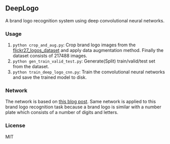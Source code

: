 DeepLogo
---
A brand logo recognition system using deep convolutional neural networks.

### Usage

1. `python crop_and_aug.py`: Crop brand logo images from the [flickr27_logos_dataset](http://image.ntua.gr/iva/datasets/flickr_logos/) and apply data augmentation method. Finally the dataset consists of 217488 images.
2. `python gen_train_valid_test.py`: Generate(Split) train/valid/test set from the dataset.
3. `python train_deep_logo_cnn.py`: Train the convolutional neural networks and save the trained model to disk.

### Network

The network is based on [this blog post](http://matthewearl.github.io/2016/05/06/cnn-anpr/). Same network is applied to this brand logo recognition task because a brand logo is similar with a number plate which consists of a number of digits and letters.

### License

MIT
